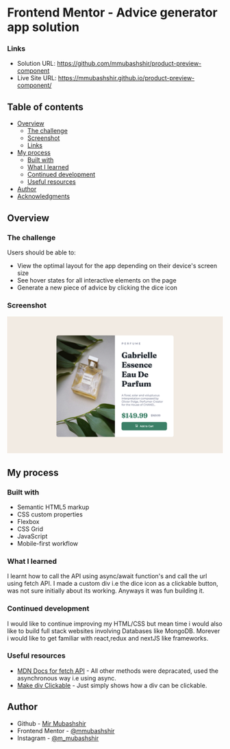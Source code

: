 # Frontend Mentor - Advice generator app solution


### Links

- Solution URL: https://github.com/mmubashshir/product-preview-component
- Live Site URL: https://mmubashshir.github.io/product-preview-component/

## Table of contents

- [Overview](#overview)
  - [The challenge](#the-challenge)
  - [Screenshot](#screenshot)
  - [Links](#links)
- [My process](#my-process)
  - [Built with](#built-with)
  - [What I learned](#what-i-learned)
  - [Continued development](#continued-development)
  - [Useful resources](#useful-resources)
- [Author](#author)
- [Acknowledgments](#acknowledgments)

## Overview

### The challenge

Users should be able to:

- View the optimal layout for the app depending on their device's screen size
- See hover states for all interactive elements on the page
- Generate a new piece of advice by clicking the dice icon

### Screenshot

![](./images.png)


## My process

### Built with

- Semantic HTML5 markup
- CSS custom properties
- Flexbox
- CSS Grid
- JavaScript
- Mobile-first workflow

### What I learned

I learnt how to call the API using async/await function's and call the url using fetch API. I made a custom div i.e the dice icon as a clickable button, was not sure initially about its working. Anyways it was fun building it.

### Continued development

I would like to continue improving my HTML/CSS but mean time i would also like to build full stack websites involving Databases like MongoDB. Morever i would like to get familiar with react,redux and nextJS like frameworks.

### Useful resources

- [MDN Docs for fetch API](https://www.example.com) - All other methods were depracated, used the asynchronous way i.e using async.
- [Make div Clickable](https://www.delftstack.com/howto/javascript/make-a-div-clickable/) - Just simply shows how a div can be clickable.

## Author

- Github - [Mir Mubashshir](https://github.com/mmubashshir)
- Frontend Mentor - [@mmubashshir](https://www.frontendmentor.io/profile/mmubashshir)
- Instagram - [@m_mubashshir](https://www.instagram.com/m_mubashshir)
